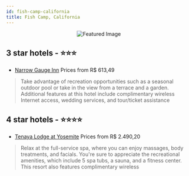 ```yaml
---
id: fish-camp-california
title: Fish Camp, California
---
```


<center><img src="https://i.travelapi.com/hotels/5000000/4910000/4905100/4905068/e86c6fee_z.jpg" alt="Featured Image" /></center>


##  3 star hotels - ⭐️⭐️⭐️

-    [Narrow Gauge Inn](https://us.hurb.com/hotels/fish-camp/narrow-gauge-inn-JNP-JP560147?cmp=18055) Prices from R$ 613,49
   > Take advantage of recreation opportunities such as a seasonal outdoor pool or take in the view from a terrace and a garden. Additional features at this hotel include complimentary wireless Internet access, wedding services, and tour/ticket assistance

##  4 star hotels - ⭐️⭐️⭐️⭐️

-    [Tenaya Lodge at Yosemite](https://us.hurb.com/hotels/fish-camp/tenaya-lodge-at-yosemite-JNP-JP043079?cmp=18055) Prices from R$ 2.490,20
   > Relax at the full-service spa, where you can enjoy massages, body treatments, and facials. You're sure to appreciate the recreational amenities, which include 5 spa tubs, a sauna, and a fitness center. This resort also features complimentary wireless
